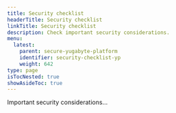 ```yaml
---
title: Security checklist
headerTitle: Security checklist
linkTitle: Security checklist
description: Check important security considerations.
menu:
  latest:
    parent: secure-yugabyte-platform
    identifier: security-checklist-yp
    weight: 642
type: page
isTocNested: true
showAsideToc: true
---
```


Important security considerations...
